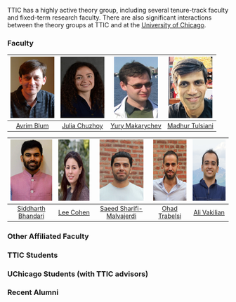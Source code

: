 

TTIC has a highly active theory group, including several tenure-track faculty and fixed-term research faculty. There are also significant interactions between the theory groups at TTIC and at the [University of Chicago](http://theory.cs.uchicago.edu).





### Faculty

| <img src="avrim.jpg" height="140" width="100"> | <img src="julia.jpg" height="140" width="100">  |  <img src="yury.jpg" height="140" width="100">  |  <img src="madhur.jpg" height="140" width="100">   |
| :--------------------------------------------: | :---------------------------------------------: | :---------------------------------------------: | :------------------------------------------------: |
|  [Avrim Blum](https://home.ttic.edu/~avrim/)   | [Julia Chuzhoy](https://home.ttic.edu/~cjulia/) | [Yury Makarychev](https://home.ttic.edu/~yury/) | [Madhur Tulsiani](https://home.ttic.edu/~madhurt/) |



|      <img src="siddharth.jpg" height="140" width="100">      |    <img src="lee.jpg" height="140" width="100">     |        <img src="saeed.jpg" height="140" width="100">        |        <img src="ohad.jpg" height="140" width="100">        |  <img src="ali.jpg" height="140" width="100">  |
| :----------------------------------------------------------: | :-------------------------------------------------: | :----------------------------------------------------------: | :---------------------------------------------------------: | :--------------------------------------------: |
| [Siddharth Bhandari](https://sites.google.com/view/siddharth-bhandari/) | [Lee Cohen](https://sites.google.com/view/leecohen) | [Saeed Sharifi-Malvajerdi](https://sites.google.com/view/saeedsh/home) | [Ohad Trabelsi](https://sites.google.com/view/ohadtrabelsi) | [Ali Vakilian](https://www.mit.edu/~vakilian/) |





### Other Affiliated Faculty



### TTIC Students



### UChicago Students (with TTIC advisors)



### Recent Alumni





